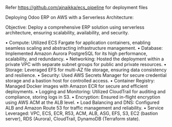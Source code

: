 Refer https://github.com/ajnaikka/ecs_pipeline for deployment files

Deploying Odoo ERP on AWS with a Serverless Architecture:

Objective: Deploy a comprehensive ERP solution using serverless architecture, ensuring scalability, availability, and security.

•	Compute: Utilized ECS Fargate for application containers, enabling seamless scaling and abstracting infrastructure management.
•	Database: Implemented Amazon Aurora PostgreSQL for its high performance, scalability, and redundancy.
•	Networking: Hosted the deployment within a private VPC with separate subnet groups for public and private resources.
•	Storage: Leveraged EFS for multi-AZ file storage, ensuring data consistency and resilience.
•	Security: Used AWS Secrets Manager for secure credential storage and a bastion host for controlled access.
•	Container Registry: Managed Docker images with Amazon ECR for secure and efficient deployments.
•	Logging and Monitoring: Utilized CloudTrail for auditing and compliance, storing logs in S3.
•	Encryption: Ensured in-flight encryption using AWS ACM at the ALB level.
•	Load Balancing and DNS: Configured ALB and Amazon Route 53 for traffic management and reliability.
•	Service Leveraged: VPC, ECS, ECR, R53, ACM, ALB, ASG, EFS, S3, EC2 (bastion server), RDS (Aurora), CloudTrail, DynamoDB (Terraform state).

